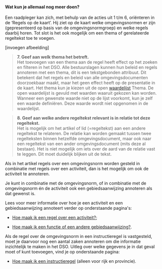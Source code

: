 ﻿#### Wat kun je allemaal nog meer doen?

Een raadpleger kan zich, met behulp van de acties uit 1 t/m 6, oriënteren in de
‘Regels op de kaart’. Hij ziet op de kaart welke omgevingsnormen er zijn
(gepresenteerd op basis van de omgevingsnormgroep) en welke regels daarbij
horen. Tot slot is het ook mogelijk om een thema of gerelateerde regeltekst toe
te voegen.

[invoegen afbeelding]

>   **7. Geef aan welk thema het betreft.**  
>   Het toevoegen van een thema aan de regel heeft effect op het zoeken en
>   filteren in het DSO. Alle bestuurslagen kunnen hun beleid en regels
>   annoteren met een thema, dit is een tekstgebonden attribuut. Dit betekent
>   dat het regels en beleid van alle omgevingsdocumenten doorzoekbaar maakt,
>   maar het geen effect heeft op de presentatie in de kaart. Het thema kun je
>   kiezen uit de open
>   [waardelijst](https://stelselcatalogus.omgevingswet.overheid.nl/waardelijstenpagina)
>   Thema. De open waardelijst is gevuld met waarden waaruit gekozen kan worden.
>   Wanneer een gewenste waarde niet op de lijst voorkomt, kun je zelf een
>   waarde definiëren. Deze waarde wordt niet opgenomen in de waardelijst.

>   **8. Geef aan welke andere regeltekst relevant is in relatie tot deze
>   regeltekst.**  
>   Het is mogelijk om het artikel of lid (=regeltekst) aan een andere
>   regeltekst te relateren. De relatie kan worden gemaakt tussen twee
>   regelteksten binnen hetzelfde omgevingsdocument, maar ook naar een
>   regeltekst van een ander omgevingsdocument (mits deze al bestaan). Het is
>   niet mogelijk om iets over de aard van de relatie vast te leggen. Dit moet
>   duidelijk blijken uit de tekst.

Als in het artikel regels over een omgevingsnorm worden gesteld in combinatie met regels 
over een activiteit, dan is het mogelijk om ook de activiteit te annoteren.

Je kunt in combinatie met de omgevingsnorm, of in combinatie met de omgevingsnorm én de 
activiteit ook een gebiedsaanwijzing annoteren als dat gewenst is.

Lees voor meer informatie over hoe je een activiteit en een gebiedsaanwijzing annoteert verder op onderstaande pagina's:

-   [Hoe maak ik een regel over een
    activiteit?](/hoe-maak-ik-een-regel-over-een-activiteit);

-   [Hoe maak ik een functie of een andere gebiedsaanwijzing?](/hoe-maak-ik-een-functie-een-andere-gebiedsaanwijzing).

Als de regel over de omgevingsnorm in een instructieregel is vastgesteld, moet je daarvoor nog 
een aantal zaken annoteren om die informatie inzichtelijk te maken in het DSO. Uitleg over welke gegevens je in dat geval moet of kunt toevoegen, vind je op onderstaande pagina:

-   [Hoe maak ik een instructieregel](/hoe-maak-ik-een-instructieregel) (alleen
    voor rijk en provincie).